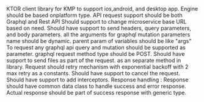 KTOR client library for KMP to support ios,android, and desktop app.
Engine should be based onplatform type.
API request support should be both Graphql and Rest API
Should support to change microservice base URL based on need.
Should have support to send headers, query parameters, and body parameters.
all the arguments for graphql mutation parameters name should be dynamic. parent param of variables should be like "args"
To request any graphql api query and mutation should be supported as parameter.
graphql request method type should be POST.
Should have support to send files as part of the request. as an separate method in library.
Request should retry mechanism with exponential backoff with 2 max retry as a constants.
Should have support to cancel the request.
Should have support to add interceptors.
Response handling : Response should have common data class to handle success and error response. Actual response should be part of success response with generic type.
